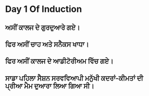 # Day 1 Of Induction 
## ਅਸੀਂ ਕਾਲਜ ਦੇ ਗੁਰਦੁਆਰੇ ਗਏ।
## ਫਿਰ ਅਸੀਂ ਚਾਹ ਅਤੇ ਸਨੈਕਸ ਖਾਧਾ। 
## ਫਿਰ ਅਸੀਂ ਕਾਲਜ ਦੇ ਆਡੀਟੋਰੀਅਮ ਵਿੱਚ ਗਏ। 
## ਸਾਡਾ ਪਹਿਲਾ ਸੈਸ਼ਨ ਸਰਵਵਿਆਪੀ ਮਨੁੱਖੀ ਕਦਰਾਂ-ਕੀਮਤਾਂ ਦੀ ਪ੍ਰੀਆ ਮੈਮ ਦੁਆਰਾ ਲਿਆ ਗਿਆ ਸੀ।
